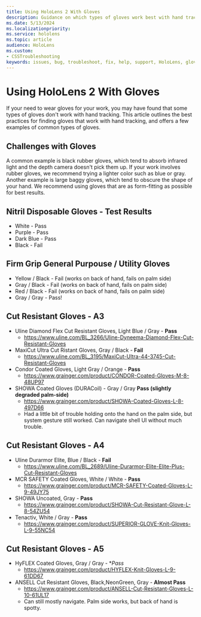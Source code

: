 ```yaml
---
title: Using HoloLens 2 With Gloves
description: Guidance on which types of gloves work best with hand tracking on HoloLens 2.
ms.date: 5/13/2024
ms.localizationpriority:
ms.service: hololens
ms.topic: article
audience: HoloLens
ms.custom: 
- CSSTroubleshooting
keywords: issues, bug, troubleshoot, fix, help, support, HoloLens, gloves, hand tracking
---
```


# Using HoloLens 2 With Gloves

If your need to wear gloves for your work, you may have found that some types of gloves don't work with hand tracking. This article outlines the best practices for finding gloves that work with hand tracking, and offers a few examples of common types of gloves.

## Challenges with Gloves
A common example is black rubber gloves, which tend to absorb infrared light and the depth camera doesn't pick them up. If your work involves rubber gloves, we recommend trying a lighter color such as blue or gray. Another example is large baggy gloves, which tend to obscure the shape of your hand. We recommend using gloves that are as form-fitting as possible for best results.

## Nitril Disposable Gloves - Test Results
- White - Pass
- Purple - Pass
- Dark Blue - Pass
- Black - Fail

## Firm Grip General Purpouse / Utility Gloves
- Yellow / Black - Fail (works on back of hand, fails on palm side)
- Gray / Black - Fail (works on back of hand, fails on palm side)
- Red / Black - Fail  (works on back of hand, fails on palm side)
- Gray / Gray - Pass!

## Cut Resistant Gloves - A3
 - Uline Diamond Flex Cut Resistant Gloves, Light Blue / Gray - **Pass**
   - https://www.uline.com/BL_3266/Uline-Dyneema-Diamond-Flex-Cut-Resistant-Gloves
- MaxiCut Ultra Cut Ristant Gloves, Gray / Black - **Fail**
   - https://www.uline.com/BL_3195/MaxiCut-Ultra-44-3745-Cut-Resistant-Gloves
- Condor Coated Gloves, Light Gray / Orange - **Pass**
   - https://www.grainger.com/product/CONDOR-Coated-Gloves-M-8-48UP97
- SHOWA Coated Gloves (DURACoil) - Gray / Gray **Pass (slightly degraded palm-side)**
   - https://www.grainger.com/product/SHOWA-Coated-Gloves-L-8-497D66
   - Had a little bit of trouble holding onto the hand on the palm side, but system gesture still worked. Can navigate shell UI without much trouble.

## Cut Resistant Gloves - A4
- Uline Durarmor Elite, Blue / Black - **Fail**
   - https://www.uline.com/BL_2689/Uline-Durarmor-Elite-Elite-Plus-Cut-Resistant-Gloves
- MCR SAFETY Coated Gloves, White / White - **Pass**
   - https://www.grainger.com/product/MCR-SAFETY-Coated-Gloves-L-9-49JY75
- SHOWA Uncoated, Gray - **Pass**
   - https://www.grainger.com/product/SHOWA-Cut-Resistant-Glove-L-8-54ZU54
- Tenactiv, White / Gray - **Pass**
   - https://www.grainger.com/product/SUPERIOR-GLOVE-Knit-Gloves-L-9-55NC54

## Cut Resistant Gloves - A5
- HyFLEX Coated Gloves, Gray / Gray - **Pass*
   - https://www.grainger.com/product/HYFLEX-Knit-Gloves-L-9-61DD67
- ANSELL Cut Resistant Gloves, Black,NeonGreen, Gray - **Almost Pass**
   - https://www.grainger.com/product/ANSELL-Cut-Resistant-Gloves-L-10-61UL17
   - Can still mostly navigate. Palm side works, but back of hand is spotty.
